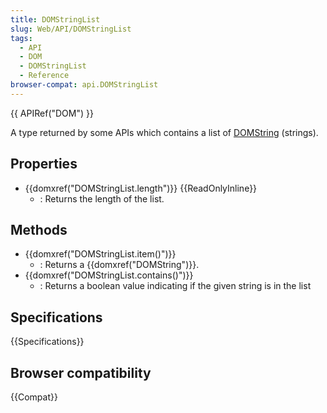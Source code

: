 ```yaml
---
title: DOMStringList
slug: Web/API/DOMStringList
tags:
  - API
  - DOM
  - DOMStringList
  - Reference
browser-compat: api.DOMStringList
---
```

{{ APIRef("DOM") }}

A type returned by some APIs which contains a list of [DOMString](/en-US/docs/Web/API/DOMString) (strings).

## Properties

- {{domxref("DOMStringList.length")}} {{ReadOnlyInline}}
  - : Returns the length of the list.

## Methods

- {{domxref("DOMStringList.item()")}}
  - : Returns a {{domxref("DOMString")}}.
- {{domxref("DOMStringList.contains()")}}
  - : Returns a boolean value indicating if the given string is in the list

## Specifications

{{Specifications}}

## Browser compatibility

{{Compat}}
